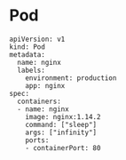 # Pod

    apiVersion: v1
    kind: Pod
    metadata:
      name: nginx
      labels:
        environment: production
        app: nginx
    spec:
      containers:
      - name: nginx
        image: nginx:1.14.2
        command: ["sleep"]
        args: ["infinity"]
        ports:
        - containerPort: 80
